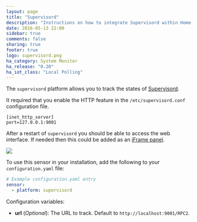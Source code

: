 ```yaml
---
layout: page
title: "Supervisord"
description: "Instructions on how to integrate Supervisord within Home Assistant."
date: 2016-05-13 22:00
sidebar: true
comments: false
sharing: true
footer: true
logo: supervisord.png
ha_category: System Monitor
ha_release: "0.20"
ha_iot_class: "Local Polling"
---
```


The `supervisord` platform allows you to track the states of [Supervisord](http://supervisord.org/).

It required that you enable the HTTP feature in the `/etc/supervisord.conf` configuration file.

```text
[inet_http_server]
port=127.0.0.1:9001
```

After a restart of `supervisord` you should be able to access the web interface. If needed then this could be added as an [iFrame panel](/components/panel_iframe/).

<p class='img'>
  <img src='{{site_root}}/images/screenshots/supervisor.png' />
</p>


To use this sensor in your installation, add the following to your `configuration.yaml` file:

```yaml
# Example configuration.yaml entry
sensor:
  - platform: supervisord
```

Configuration variables:

- **url** (*Optional*): The URL to track. Default to `http://localhost:9001/RPC2`.

